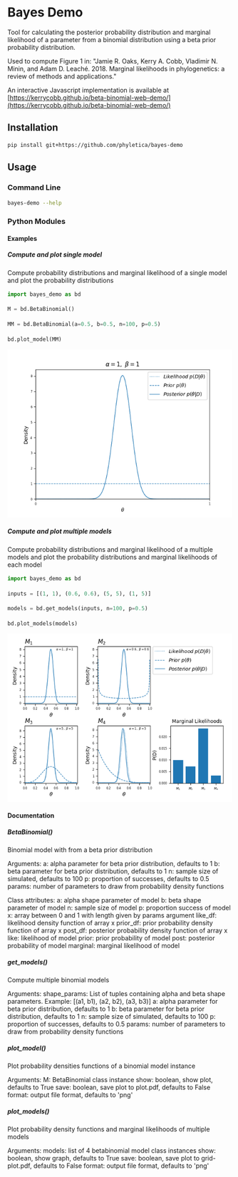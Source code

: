 # Bayes Demo

Tool for calculating the posterior probability distribution and marginal likelihood of a parameter from a binomial distribution using a beta prior probability distribution.

Used to compute Figure 1 in:
"Jamie R. Oaks, Kerry A. Cobb, Vladimir N. Minin, and Adam D. Leaché. 2018. Marginal likelihoods in phylogenetics: a review of methods and applications."

An interactive Javascript implementation is available at [https://kerrycobb.github.io/beta-binomial-web-demo/](https://kerrycobb.github.io/beta-binomial-web-demo/)

## Installation
```bash
pip install git+https://github.com/phyletica/bayes-demo
```

## Usage
### Command Line
```bash
bayes-demo --help

```

### Python Modules
#### Examples
##### Compute and plot single model
Compute probability distributions and marginal likelihood of a single model and plot the probability distributions
```python
import bayes_demo as bd

M = bd.BetaBinomial()

MM = bd.BetaBinomial(a=0.5, b=0.5, n=100, p=0.5)

bd.plot_model(MM)
```
![](/img/plot.png)


##### Compute and plot multiple models
Compute probability distributions and marginal likelihood of a multiple models and plot the probability distributions and marginal likelihoods of each model
```python
import bayes_demo as bd

inputs = [(1, 1), (0.6, 0.6), (5, 5), (1, 5)]

models = bd.get_models(inputs, n=100, p=0.5)

bd.plot_models(models)
```
![](/img/grid-plot.png)

#### Documentation
##### BetaBinomial()
Binomial model with from a beta prior distribution

Arguments:
    a: alpha parameter for beta prior distribution, defaults to 1
    b: beta parameter for beta prior distribution, defaults to 1
    n: sample size of simulated, defaults to 100
    p: proportion of successes, defaults to 0.5
    params: number of parameters to draw from probability density functions

Class attributes:
    a: alpha shape parameter of model
    b: beta shape parameter of model
    n: sample size of model
    p: proportion success of model
    x: array between 0 and 1 with length given by params argument
    like_df: likelihood density function of array x
    prior_df: prior probability density function of array x
    post_df: posterior probability density function of array x
    like: likelihood of model
    prior: prior probability of model
    post: posterior probability of model
    marginal: marginal likelihood of model

##### get_models()
Compute multiple binomial models

Arguments:
    shape_params: List of tuples containing alpha and beta shape parameters.
        Example: [(a1, b1), (a2, b2), (a3, b3)]
    a: alpha parameter for beta prior distribution, defaults to 1
    b: beta parameter for beta prior distribution, defaults to 1
    n: sample size of simulated, defaults to 100
    p: proportion of successes, defaults to 0.5
    params: number of parameters to draw from probability density functions

##### plot_model()
Plot probability densities functions of a binomial model instance

Arguments:
    M: BetaBinomial class instance
    show: boolean, show plot, defaults to True
    save: boolean, save plot to plot.pdf, defaults to False
    format: output file format, defaults to 'png'

##### plot_models()
Plot probability density functions and marginal likelihoods of multiple models

Arguments:
    models: list of 4 betabinomial model class instances
    show: boolean, show graph, defaults to True
    save: boolean, save plot to grid-plot.pdf, defaults to False
    format: output file format, defaults to 'png'

